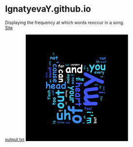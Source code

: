 # IgnatyevaY.github.io
Displaying the frequency at which words reoccur in a song.  
[Site](https://ignatyevay.github.io/Site/)

[output.txt](./Assignment%203/src/output.txt)
![wordcloud](./WordCloud/my-app/kitten_wordcloud.jpg)
